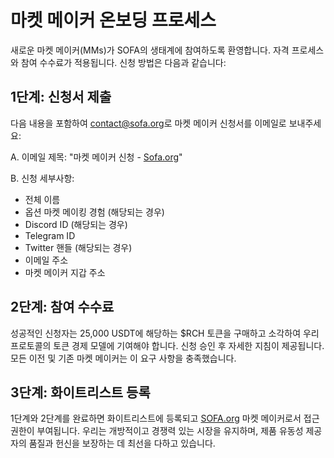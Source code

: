 # 마켓 메이커 온보딩 프로세스

새로운 마켓 메이커(MMs)가 SOFA의 생태계에 참여하도록 환영합니다. 자격 프로세스와 참여 수수료가 적용됩니다. 신청 방법은 다음과 같습니다:

## **1단계: 신청서 제출**

다음 내용을 포함하여 [<u>contact@sofa.org</u>](mailto:contact@sofa.org)로 마켓 메이커 신청서를 이메일로 보내주세요:

A. 이메일 제목: "마켓 메이커 신청 - [Sofa.org](https://www.sofa.org/)"

B. 신청 세부사항:
- 전체 이름
- 옵션 마켓 메이킹 경험 (해당되는 경우)
- Discord ID (해당되는 경우)
- Telegram ID
- Twitter 핸들 (해당되는 경우)
- 이메일 주소
- 마켓 메이커 지갑 주소

## **2단계: 참여 수수료**

성공적인 신청자는 25,000 USDT에 해당하는 $RCH 토큰을 구매하고 소각하여 우리 프로토콜의 토큰 경제 모델에 기여해야 합니다. 신청 승인 후 자세한 지침이 제공됩니다. 모든 이전 및 기존 마켓 메이커는 이 요구 사항을 충족했습니다.

## **3단계: 화이트리스트 등록**

1단계와 2단계를 완료하면 화이트리스트에 등록되고 [SOFA.org](https://www.sofa.org/) 마켓 메이커로서 접근 권한이 부여됩니다. 우리는 개방적이고 경쟁력 있는 시장을 유지하며, 제품 유동성 제공자의 품질과 헌신을 보장하는 데 최선을 다하고 있습니다.